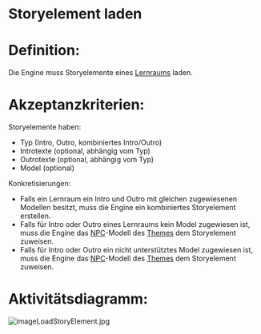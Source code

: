 # Storyelement laden


# Definition:

Die Engine muss Storyelemente eines [Lernraums](Lernraum-GE.md) laden.


# Akzeptanzkriterien:

Storyelemente haben:

- Typ (Intro, Outro, kombiniertes Intro/Outro)
- Introtexte (optional, abhängig vom Typ)
- Outrotexte (optional, abhängig vom Typ)
- Model (optional)

Konkretisierungen:

- Falls ein Lernraum ein Intro und Outro mit gleichen zugewiesenen Modellen besitzt, muss die Engine ein kombiniertes Storyelement erstellen.
- Falls für Intro oder Outro eines Lernraums kein Model zugewiesen ist, muss die Engine das [NPC](NPC-GE.md)-Modell des [Themes](Theme-GE.md) dem Storyelement zuweisen.
- Falls für Intro oder Outro ein nicht unterstütztes Model zugewiesen ist, muss die Engine das [NPC](NPC-GE.md)-Modell des [Themes](Theme-GE.md) dem Storyelement zuweisen.


# Aktivitätsdiagramm:

![imageLoadStoryElement.jpg](imageEngineLoadStoryElement.jpg)
